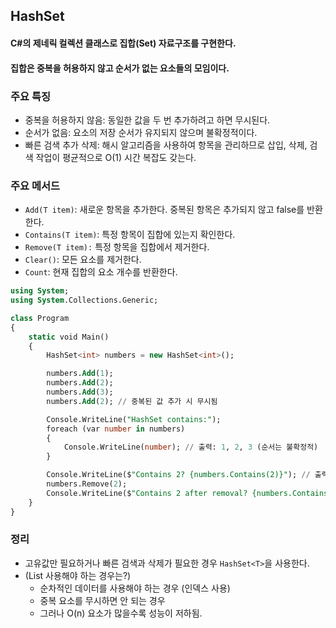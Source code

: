 ## HashSet<T>

#### C#의 제네릭 컬렉션 클래스로 집합(Set) 자료구조를 구현한다.
#### 집합은 중복을 허용하지 않고 순서가 없는 요소들의 모임이다. 


### 주요 특징
- 중복을 허용하지 않음: 동일한 값을 두 번 추가하려고 하면 무시된다.
- 순서가 없음: 요소의 저장 순서가 유지되지 않으며 불확정적이다.
- 빠른 검색 추가 삭제: 해시 알고리즘을 사용하여 항목을 관리하므로 삽입, 삭제, 검색 작업이 평균적으로 O(1) 시간 복잡도 갖는다.


### 주요 메서드
- `Add(T item)`: 새로운 항목을 추가한다. 중복된 항목은 추가되지 않고 false를 반환한다.
- `Contains(T item)`: 특정 항목이 집합에 있는지 확인한다.
- `Remove(T item):` 특정 항목을 집합에서 제거한다.
- `Clear()`: 모든 요소를 제거한다.
- `Count`: 현재 집합의 요소 개수를 반환한다.

```sql
using System;
using System.Collections.Generic;

class Program
{
    static void Main()
    {
        HashSet<int> numbers = new HashSet<int>();

        numbers.Add(1);
        numbers.Add(2);
        numbers.Add(3);
        numbers.Add(2); // 중복된 값 추가 시 무시됨

        Console.WriteLine("HashSet contains:");
        foreach (var number in numbers)
        {
            Console.WriteLine(number); // 출력: 1, 2, 3 (순서는 불확정적)
        }

        Console.WriteLine($"Contains 2? {numbers.Contains(2)}"); // 출력: true
        numbers.Remove(2);
        Console.WriteLine($"Contains 2 after removal? {numbers.Contains(2)}"); // 출력: false
    }
}
```

### 정리
- 고유값만 필요하거나 빠른 검색과 삭제가 필요한 경우 `HashSet<T>`을 사용한다.
- (List 사용해야 하는 경우는?)
  - 순차적인 데이터를 사용해야 하는 경우 (인덱스 사용)
  - 중복 요소를 무시하면 안 되는 경우
  - 그러나 O(n) 요소가 많을수록 성능이 저하됨.

